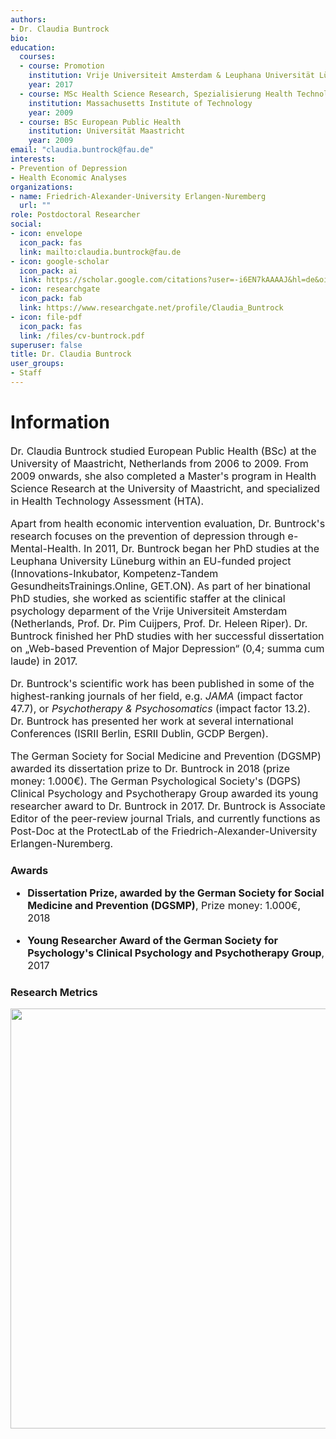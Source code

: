 ```yaml
---
authors:
- Dr. Claudia Buntrock
bio: 
education:
  courses:
  - course: Promotion 
    institution: Vrije Universiteit Amsterdam & Leuphana Universität Lüneburg
    year: 2017
  - course: MSc Health Science Research, Spezialisierung Health Technology Assessment
    institution: Massachusetts Institute of Technology
    year: 2009
  - course: BSc European Public Health
    institution: Universität Maastricht
    year: 2009
email: "claudia.buntrock@fau.de"
interests:
- Prevention of Depression
- Health Economic Analyses
organizations:
- name: Friedrich-Alexander-University Erlangen-Nuremberg
  url: ""
role: Postdoctoral Researcher
social:
- icon: envelope
  icon_pack: fas
  link: mailto:claudia.buntrock@fau.de
- icon: google-scholar
  icon_pack: ai
  link: https://scholar.google.com/citations?user=-i6EN7kAAAAJ&hl=de&oi=ao
- icon: researchgate
  icon_pack: fab
  link: https://www.researchgate.net/profile/Claudia_Buntrock
- icon: file-pdf
  icon_pack: fas
  link: /files/cv-buntrock.pdf
superuser: false
title: Dr. Claudia Buntrock
user_groups:
- Staff
---
```


# Information

<font size="3">

Dr. Claudia Buntrock studied European Public Health (BSc) at the University of Maastricht, Netherlands from 2006 to 2009. From 2009 onwards, she also completed a Master's program in Health Science Research at the University of Maastricht, and specialized in Health Technology Assessment (HTA).

Apart from health economic intervention evaluation, Dr. Buntrock's research focuses on the prevention of depression through e-Mental-Health. In 2011, Dr. Buntrock began her PhD studies at the Leuphana University Lüneburg within an EU-funded project (Innovations-Inkubator, Kompetenz-Tandem GesundheitsTrainings.Online, GET.ON). As part of her binational PhD studies, she worked as scientific staffer at the clinical psychology deparment of the Vrije Universiteit Amsterdam (Netherlands, Prof. Dr. Pim Cuijpers, Prof. Dr. Heleen Riper). Dr. Buntrock finished her PhD studies with her successful dissertation on „Web-based Prevention of Major Depression“ (0,4; summa cum laude) in 2017.

Dr. Buntrock's scientific work has been published in some of the highest-ranking journals of her field, e.g. *JAMA* (impact factor 47.7), or *Psychotherapy & Psychosomatics* (impact factor 13.2). Dr. Buntrock has presented her work at several international Conferences (ISRII Berlin, ESRII Dublin, GCDP Bergen). 

The German Society for Social Medicine and Prevention (DGSMP) awarded its dissertation prize to Dr. Buntrock in 2018 (prize money: 1.000€). The German Psychological Society's (DGPS) Clinical Psychology and Psychotherapy Group awarded its young researcher award to Dr. Buntrock in 2017. Dr. Buntrock is Associate Editor of the peer-review journal Trials, and currently functions as Post-Doc at the ProtectLab of the Friedrich-Alexander-University Erlangen-Nuremberg.


</font>


### Awards

<font size="3">

* **Dissertation Prize, awarded by the German Society for Social Medicine and Prevention (DGSMP)**, Prize money: 1.000€, 2018

* **Young Researcher Award of the German Society for Psychology's Clinical Psychology and Psychotherapy Group**, 2017


</font>

### Research Metrics

<img src="/en/authors/buntrock/_index_files/figure-html/unnamed-chunk-1-1.png" width="672" />




